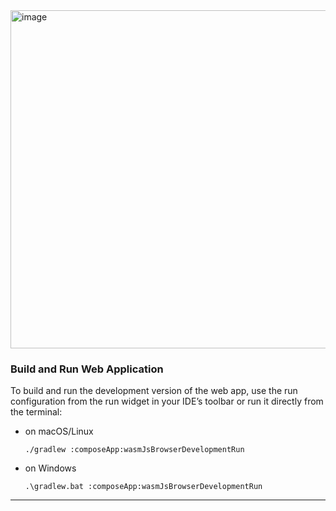 <img width="720" height="541" alt="image" src="https://github.com/user-attachments/assets/82425b22-1904-4d41-9cfd-40fc01c7d3ae" />


### Build and Run Web Application

To build and run the development version of the web app, use the run configuration from the run widget
in your IDE’s toolbar or run it directly from the terminal:
- on macOS/Linux
  ```shell
  ./gradlew :composeApp:wasmJsBrowserDevelopmentRun
  ```
- on Windows
  ```shell
  .\gradlew.bat :composeApp:wasmJsBrowserDevelopmentRun
  ```

---
